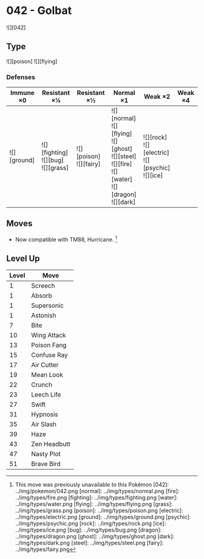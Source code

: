# 042 - Golbat
![][042]

## Type

![][poison]  ![][flying]

### Defenses

Immune ×0       | Resistant ×¼                                  | Resistant ×½                   | Normal ×1                                                                                                                | Weak ×2                                                       | Weak ×4 | 
---             | ---                                           | ---                            | ---                                                                                                                      | ---                                                           | ---     | 
![][ground]<br> | ![][fighting]<br> ![][bug]<br> ![][grass]<br> | ![][poison]<br> ![][fairy]<br> | ![][normal]<br> ![][flying]<br> ![][ghost]<br> ![][steel]<br> ![][fire]<br> ![][water]<br> ![][dragon]<br> ![][dark]<br> | ![][rock]<br> ![][electric]<br> ![][psychic]<br> ![][ice]<br> |         | 

## Moves

 - Now compatible with TM88, Hurricane. [^1]

## Level Up

Level | Move         | 
---   | ---          | 
1     | Screech      | 
1     | Absorb       | 
1     | Supersonic   | 
1     | Astonish     | 
7     | Bite         | 
10    | Wing Attack  | 
13    | Poison Fang  | 
15    | Confuse Ray  | 
17    | Air Cutter   | 
19    | Mean Look    | 
22    | Crunch       | 
23    | Leech Life   | 
27    | Swift        | 
31    | Hypnosis     | 
35    | Air Slash    | 
39    | Haze         | 
43    | Zen Headbutt | 
47    | Nasty Plot   | 
51    | Brave Bird   | 

[^1]: This move was previously unavailable to this Pokémon
[042]: ../img/pokemon/042.png
[normal]: ../img/types/normal.png
[fire]: ../img/types/fire.png
[fighting]: ../img/types/fighting.png
[water]: ../img/types/water.png
[flying]: ../img/types/flying.png
[grass]: ../img/types/grass.png
[poison]: ../img/types/poison.png
[electric]: ../img/types/electric.png
[ground]: ../img/types/ground.png
[psychic]: ../img/types/psychic.png
[rock]: ../img/types/rock.png
[ice]: ../img/types/ice.png
[bug]: ../img/types/bug.png
[dragon]: ../img/types/dragon.png
[ghost]: ../img/types/ghost.png
[dark]: ../img/types/dark.png
[steel]: ../img/types/steel.png
[fairy]: ../img/types/fairy.png
